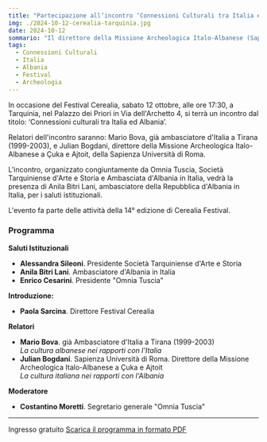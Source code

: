 ```yaml
---
title: "Partecipazione all’incontro ‘Connessioni Culturali tra Italia ed Albania’"
img: ./2024-10-12-cerealia-tarquinia.jpg
date: 2024-10-12
sommario: "Il direttore della Missione Archeologica Italo-Albanese (Sapienza - Istituto Archeologico Albanese) Julian Bogdani parteciperà all'incontro ‘Partecipazione all’incontro Connessioni Culturali tra Italia ed Albania’"
tags:
  - Connessioni Culturali
  - Italia
  - Albania
  - Festival
  - Archeologia
---
```



In occasione del Festival Cerealia, sabato 12 ottobre, alle ore 17:30, a Tarquinia, nel Palazzo dei Priori in Via dell'Archetto 4, si terrà un incontro dal titolo: ‘Connessioni culturali tra Italia ed Albania’.

Relatori dell'incontro saranno: Mario Bova, già ambasciatore d'Italia a Tirana (1999-2003), e Julian Bogdani, direttore della Missione Archeologica Italo-Albanese a Çuka e Ajtoit, della Sapienza Università di Roma.

L'incontro, organizzato congiuntamente da Omnia Tuscia, Società Tarquiniense d'Arte e Storia e Ambasciata d'Albania in Italia, vedrà la presenza di Anila Bitri Lani, ambasciatore della Repubblica d'Albania in Italia, per i saluti istituzionali.

L'evento fa parte delle attività della 14° edizione di Cerealia Festival.

### Programma

**Saluti Istituzionali**

- **Alessandra Sileoni**. Presidente Società Tarquiniense d'Arte e Storia
- **Anila Bitri Lani**. Ambasciatore d'Albania in Italia
- **Enrico Cesarini**. Presidente "Omnia Tuscia"

**Introduzione:**
- **Paola Sarcina**. Direttore Festival Cerealia

**Relatori**
- **Mario Bova**. già Ambasciatore d'ltalia a Tirana (1999-2003)  
  _La cultura albanese nei rapporti con l'Italia_
- **Julian Bogdani**. Sapienza Università di Roma. Direttore della Missione Archeologica Italo-Albanese a Çuka e Ajtoit  
  _La cultura italiana nei rapporti con l'Albania_

**Moderatore**
- **Costantino Moretti**. Segretario generale "Omnia Tuscia"

---

Ingresso gratuito
[Scarica il programma in formato PDF](./2024-10-12-cerealia-tarquinia.pdf)